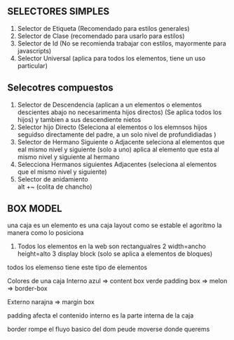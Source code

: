 ## SELECTORES SIMPLES

1. Selector de Etiqueta (Recomendado para estilos generales)
2. Selector de Clase (recomendado para usarlo para estilos)
3. Selector de Id (No se recomienda trabajar con estilos, mayormente para javascripts)
4. Selector Universal (aplica para todos los elementos, tiene un uso particular)

## Selecotres compuestos
1. Selector de Descendencia  (aplican a un elementos o  elementos descientes abajo no necesarimenta hijos directos) (Se aplica todos los hijos) y tambien a sus descendiente nietos
2. Selector hijo Directo (Seleciona al elementos o los elemnsos hijos seguidso directamente del padre, a un solo nivel de profundidiadas )
3. Selector de Hermano Siguiente o Adjacente  seleciona al elementos que eal mismo nivel y siguiente (solo a uno)  aplica al elemento que esta al mismo nivel y siguiente al hermano
4. Selecciona Hermanos siguientes Adjacentes (seleciona al elementos que el mismo nivel y siguiente)
5. Selector de anidamiento  
alt +~ (colita de chancho)

## BOX MODEL

una caja es un elemento es una caja
layout como se estable el agoritmo la manera como lo posiciona

1. Todos los elementos en la web son rectangualres
2 width=ancho height=alto
3 display block  (solo se aplica a elementos de bloques)

todos los elemenso tiene este tipo de elementos

Colores de una caja 
Interno
azul => content box
verde padding box =>
melon => border-box

Externo
narajna => margin box

padding afecta el contenido interno es la parte interna de la caja

border rompe el fluyo basico del dom peude moverse donde querems

